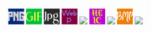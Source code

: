 ![PNG](./img/a.png)
![](./img/a.gif)
![](./img/a.jpg)
![](./img/a.webp)
![](./img/a.avif)
![](./img/a.heic)
![](./img/a.jxl)
![](./img/a.bmp)
![](./img/a.ico)

